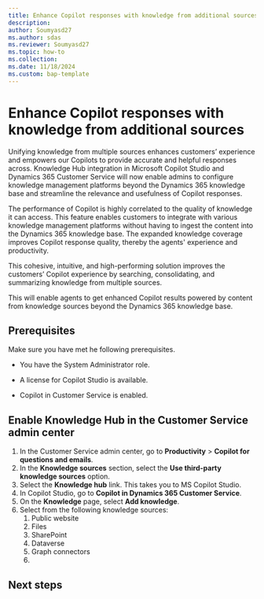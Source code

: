 ```yaml
---
title: Enhance Copilot responses with knowledge from additional sources 
description: 
author: Soumyasd27
ms.author: sdas
ms.reviewer: Soumyasd27
ms.topic: how-to 
ms.collection: 
ms.date: 11/18/2024
ms.custom: bap-template
---
```


# Enhance Copilot responses with knowledge from additional sources

Unifying knowledge from multiple sources enhances customers’ experience and empowers our Copilots to provide accurate and helpful responses across. Knowledge Hub integration in Microsoft Copilot Studio and Dynamics 365 Customer Service will now enable admins to configure knowledge management platforms beyond the Dynamics 365 knowledge base and streamline the relevance and usefulness of Copilot responses. 

The performance of Copilot is highly correlated to the quality of knowledge it can access. This feature enables customers to integrate with various knowledge management platforms without having to ingest the content into the Dynamics 365 knowledge base. The expanded knowledge coverage improves Copilot response quality, thereby the agents' experience and productivity. 

This cohesive, intuitive, and high-performing solution improves the customers’ Copilot experience by searching, consolidating, and summarizing knowledge from multiple sources.  

This will enable agents to get enhanced Copilot results powered by content from knowledge sources beyond the Dynamics 365 knowledge base. 

## Prerequisites

Make sure you have met he following prerequisites.

- You have the System Administrator role. 

- A license for Copilot Studio is available. 

- Copilot in Customer Service is enabled. 

## Enable Knowledge Hub in the Customer Service admin center
 
1. In the Customer Service admin center, go to **Productivity** > **Copilot for questions and emails**. 
1. In the **Knowledge sources** section, select the **Use third-party knowledge sources** option.
1. Select the **Knowledge hub** link. This takes you to MS Copilot Studio. 
1. In Copilot Studio, go to **Copilot in Dynamics 365 Customer Service**.
1. On the **Knowledge** page, select **Add knowledge**.
1. Select from the following knowledge sources:
    1. Public website
    1. Files
    1. SharePoint
    1. Dataverse
    1. Graph connectors
    1.  

## Next steps

